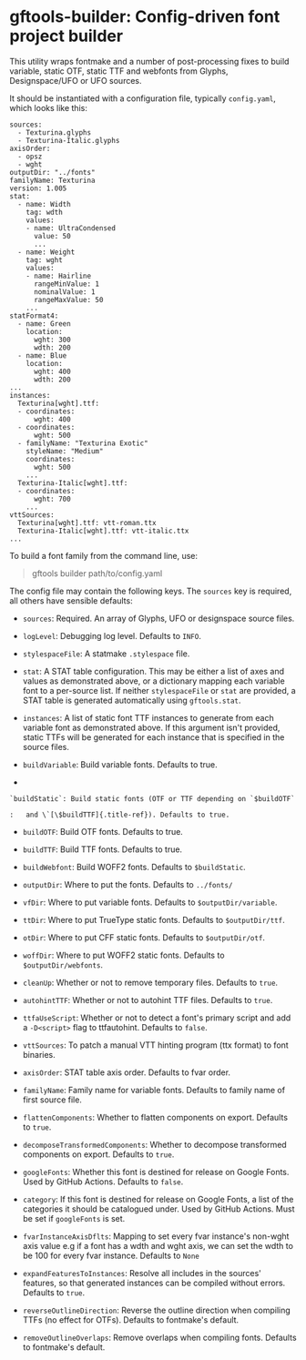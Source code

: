 # gftools-builder: Config-driven font project builder

This utility wraps fontmake and a number of post-processing fixes to
build variable, static OTF, static TTF and webfonts from Glyphs,
Designspace/UFO or UFO sources.

It should be instantiated with a configuration file, typically
`config.yaml`, which looks like this:

    sources:
      - Texturina.glyphs
      - Texturina-Italic.glyphs
    axisOrder:
      - opsz
      - wght
    outputDir: "../fonts"
    familyName: Texturina
    version: 1.005
    stat:
      - name: Width
        tag: wdth
        values:
        - name: UltraCondensed
          value: 50
          ...
      - name: Weight
        tag: wght
        values:
        - name: Hairline
          rangeMinValue: 1
          nominalValue: 1
          rangeMaxValue: 50
        ...
    statFormat4:
      - name: Green
        location:
          wght: 300
          wdth: 200
      - name: Blue
        location:
          wght: 400
          wdth: 200
    ...
    instances:
      Texturina[wght].ttf:
      - coordinates:
          wght: 400
      - coordinates:
          wght: 500
      - familyName: "Texturina Exotic"
        styleName: "Medium"
        coordinates:
          wght: 500
        ...
      Texturina-Italic[wght].ttf:
      - coordinates:
          wght: 700
        ...
    vttSources:
      Texturina[wght].ttf: vtt-roman.ttx
      Texturina-Italic[wght].ttf: vtt-italic.ttx
    ...

To build a font family from the command line, use:

> gftools builder path/to/config.yaml

The config file may contain the following keys. The `sources` key is
required, all others have sensible defaults:

-   `sources`: Required. An array of Glyphs, UFO or designspace source
    files.

-   `logLevel`: Debugging log level. Defaults to `INFO`.

-   `stylespaceFile`: A statmake `.stylespace` file.

-   `stat`: A STAT table configuration. This may be either a list of
    axes and values as demonstrated above, or a dictionary mapping each
    variable font to a per-source list. If neither `stylespaceFile` or
    `stat` are provided, a STAT table is generated automatically using
    `gftools.stat`.

-   `instances`: A list of static font TTF instances to generate from
    each variable font as demonstrated above. If this argument isn\'t
    provided, static TTFs will be generated for each instance that is
    specified in the source files.

-   `buildVariable`: Build variable fonts. Defaults to true.

-   

    `buildStatic`: Build static fonts (OTF or TTF depending on `$buildOTF`

    :   and \`[\$buildTTF]{.title-ref}). Defaults to true.

-   `buildOTF`: Build OTF fonts. Defaults to true.

-   `buildTTF`: Build TTF fonts. Defaults to true.

-   `buildWebfont`: Build WOFF2 fonts. Defaults to `$buildStatic`.

-   `outputDir`: Where to put the fonts. Defaults to `../fonts/`

-   `vfDir`: Where to put variable fonts. Defaults to
    `$outputDir/variable`.

-   `ttDir`: Where to put TrueType static fonts. Defaults to
    `$outputDir/ttf`.

-   `otDir`: Where to put CFF static fonts. Defaults to
    `$outputDir/otf`.

-   `woffDir`: Where to put WOFF2 static fonts. Defaults to
    `$outputDir/webfonts`.

-   `cleanUp`: Whether or not to remove temporary files. Defaults to
    `true`.

-   `autohintTTF`: Whether or not to autohint TTF files. Defaults to
    `true`.

-   `ttfaUseScript`: Whether or not to detect a font\'s primary script
    and add a `-D<script>` flag to ttfautohint. Defaults to `false`.

-   `vttSources`: To patch a manual VTT hinting program (ttx format) to
    font binaries.

-   `axisOrder`: STAT table axis order. Defaults to fvar order.

-   `familyName`: Family name for variable fonts. Defaults to family
    name of first source file.

-   `flattenComponents`: Whether to flatten components on export.
    Defaults to `true`.

-   `decomposeTransformedComponents`: Whether to decompose transformed
    components on export. Defaults to `true`.

-   `googleFonts`: Whether this font is destined for release on Google
    Fonts. Used by GitHub Actions. Defaults to `false`.

-   `category`: If this font is destined for release on Google Fonts, a
    list of the categories it should be catalogued under. Used by GitHub
    Actions. Must be set if `googleFonts` is set.

-   `fvarInstanceAxisDflts`: Mapping to set every fvar instance\'s
    non-wght axis value e.g if a font has a wdth and wght axis, we can
    set the wdth to be 100 for every fvar instance. Defaults to `None`

-   `expandFeaturesToInstances`: Resolve all includes in the sources\'
    features, so that generated instances can be compiled without
    errors. Defaults to `true`.

-   `reverseOutlineDirection`: Reverse the outline direction when
    compiling TTFs (no effect for OTFs). Defaults to fontmake\'s
    default.

-   `removeOutlineOverlaps`: Remove overlaps when compiling fonts.
    Defaults to fontmake\'s default.
